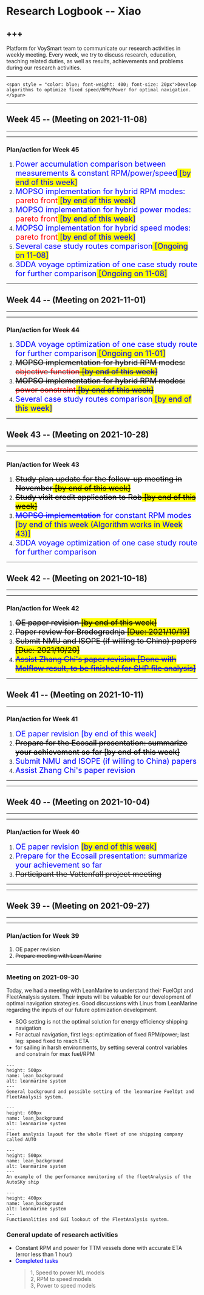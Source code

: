 # Research Logbook -- Xiao

+++
---
Platform for VoySmart team to communicate our research activities in weekly meeting. Every week, we try to discuss research, education, teaching related duties, as well as results, achievements and problems during our research activities.

---

```{admonition}  <span style = "color: blue; font-weight: 600; font-size: 25px">Urgent duties</span>
<span style = "color: blue; font-weight: 400; font-size: 20px">Develop algorithms to optimize fixed speed/RPM/Power for optimal navigation.</span>
```

***
## Week 45 -- (Meeting on 2021-11-08)
---
***

### Plan/action for Week 45


1. <span style = "font-weight: 400; font-size: 20px; color: blue">Power accumulation comparison between measurements & constant RPM/power/speed<span style = "background: yellow"> [by end of this week]<br /> </span></span>
2. <span style = "font-weight: 400; font-size: 20px; color: blue">MOPSO implementation for hybrid RPM modes: <span style = "font-weight: 400; font-size: 20px; color: red">pareto front<span style = "font-weight: 400; font-size: 20px; color: blue"><span style = "background: yellow"> [by end of this week]</strike><br /> </span></span>
3. <span style = "font-weight: 400; font-size: 20px; color: blue">MOPSO implementation for hybrid power modes: <span style = "font-weight: 400; font-size: 20px; color: red">pareto front<span style = "font-weight: 400; font-size: 20px; color: blue"><span style = "background: yellow"> [by end of this week]</strike><br /> </span></span>
4. <span style = "font-weight: 400; font-size: 20px; color: blue">MOPSO implementation for hybrid speed modes: <span style = "font-weight: 400; font-size: 20px; color: red">pareto front<span style = "font-weight: 400; font-size: 20px; color: blue"><span style = "background: yellow"> [by end of this week]</strike><br /> </span></span>
5. <span style = "font-weight: 400; font-size: 20px; color: blue">Several case study routes comparison<span style = "background: yellow"> [Ongoing on 11-08]<br /> </span></span>
6. <span style = "font-weight: 400; font-size: 20px; color: blue">3DDA voyage optimization of one case study route for further comparison<span style = "background: yellow"> [Ongoing on 11-08]<br /> </span></span>


***
## Week 44 -- (Meeting on 2021-11-01)
---
***

### Plan/action for Week 44
1. <span style = "font-weight: 400; font-size: 20px; color: blue">3DDA voyage optimization of one case study route for further comparison<span style = "background: yellow"> [Ongoing on 11-01]<br /> </span></span>
2. <span style = "font-weight: 400; font-size: 20px; color: black"><strike>MOPSO implementation for hybrid RPM modes: <span style = "font-weight: 400; font-size: 20px; color: red">objective function<span style = "font-weight: 400; font-size: 20px; color: blue"><span style = "background: yellow"> [by end of this week]</strike><br /> </span></span>
3. <span style = "font-weight: 400; font-size: 20px; color: black"><strike>MOPSO implementation for hybrid RPM modes: <span style = "font-weight: 400; font-size: 20px; color: red">power constraint<span style = "font-weight: 400; font-size: 20px; color: blue"><span style = "background: yellow"> [by end of this week]</strike><br /> </span></span>
4. <span style = "font-weight: 400; font-size: 20px; color: blue">Several case study routes comparison<span style = "background: yellow"> [by end of this week]<br /> </span></span>

***
## Week 43 -- (Meeting on 2021-10-28)
---
***

### Plan/action for Week 43
1. <span style = "font-weight: 400; font-size: 20px; color: black"><strike>Study plan update for the follow-up meeting in November<span style = "background: yellow"> [by end of this week]</strike><br /> </span></span>
2. <span style = "font-weight: 400; font-size: 20px; color: black"><strike>Study visit credit application to Rob<span style = "background: yellow"> [by end of this week]</strike><br /> </span></span>
3. <span style = "font-weight: 400; font-size: 20px; color: blue"><strike>MOPSO implementation</strike> for constant RPM modes<span style = "background: yellow"> [by end of this week (Algorithm works in Week 43)]<br /> </span></span>
4. <span style = "font-weight: 400; font-size: 20px; color: blue">3DDA voyage optimization of one case study route for further comparison<br /> </span></span>

***
## Week 42 -- (Meeting on 2021-10-18)
---
***

### Plan/action for Week 42
1. <span style = "font-weight: 400; font-size: 20px; color: black"><strike>OE paper revision <span style = "background: yellow">[by end of this week]</strike></span></span><br />
2. <span style = "font-weight: 400; font-size: 20px; color: black"><strike>Paper review for Brodogradnja <span style = "background: yellow">[Due: 2021/10/19]</strike> </span></span><br />
3. <span style = "font-weight: 400; font-size: 20px; color: black"><strike>Submit NMU and ISOPE (if willing to China) papers <span style = "background: yellow">[Due: 2021/10/20]</strike></span></span><br />
4. <span style = "font-weight: 400; font-size: 20px; color: blue"><strike><span style = "background: yellow">Assist Zhang Chi's paper revision [Done with Molflow result, to be finished for SHP file analysis]</strike></span></span><br />



---
## Week 41 -- (Meeting on 2021-10-11)
---


### Plan/action for Week 41
1. <span style = "font-weight: 400; font-size: 20px; color: blue">OE paper revision <span style = "background: Done">[by end of this week]<br /> </span></span>
2. <span style = "font-weight: 400; font-size: 20px; color: black"><strike>Prepare for the Ecosail presentation: summarize your achievement so far <span style = "background: Done">[by end of this week]</strike></span> <br /></span>
3. <span style = "font-weight: 400; font-size: 20px; color: blue">Submit NMU and ISOPE (if willing to China) papers <br /></span>
4. <span style = "font-weight: 400; font-size: 20px; color: blue">Assist Zhang Chi's paper revision <br /></span>

---
    




***
## Week 40 -- (Meeting on 2021-10-04)
---
***

### Plan/action for Week 40
    
1. <span style = "font-weight: 400; font-size: 20px; color: blue">OE paper revision <span style = "background: yellow">[by end of this week]<br /> </span></span>
2. <span style = "font-weight: 400; font-size: 20px; color: blue">Prepare for the Ecosail presentation: summarize your achievement so far <br /></span>
3. <span style = "font-weight: 400; font-size: 20px"><strike>Participant the Vattenfall project meeting</strike> <br /></span>

---
    


***
## Week 39 -- (Meeting on 2021-09-27)
---
***

### Plan/action for Week 39
    
1. OE paper revision <br /> 
2. <strike>Prepare meeting with Lean Marine <br /></strike>


---
    
    
### Meeting on 2021-09-30
Today, we had a meeting with LeanMarine to understand their FuelOpt and FleetAnalysis system. Their inputs will be valuable for our development of optimal navigation strategies. Good discussions with Linus from LeanMarine regarding the inputs of our future optimization development.
- SOG setting is not the optimal solution for energy efficiency shipping navigation
- For actual navigation, first legs: optimization of fixed RPM/power; last leg: speed fixed to reach ETA
- for sailing in harsh environments, by setting several control variables and constrain for max fuel/RPM 

```{figure} ./images/leanmarine210930/leanmarine_background.png 
---
height: 500px
name: lean_background
alt: leanmarine system
---
General background and possible setting of the leanmarine FuelOpt and FleetAnalysis system.
```



```{figure} ./images/leanmarine210930/leanmarine_fleetanalysis.png 
---
height: 600px
name: lean_background
alt: leanmarine system
---
Fleet analysis layout for the whole fleet of one shipping company called AUTO
```


```{figure} ./images/leanmarine210930/leanmarine_auto.png 
---
height: 500px
name: lean_background
alt: leanmarine system
---
An example of the performance monitoring of the fleetAnalysis of the AutoSKy ship
```


```{figure} ./images/leanmarine210930/leanmarine_data.png 
---
height: 400px
name: lean_background
alt: leanmarine system
---
Functionalities and GUI lookout of the FleetAnalysis system.
```



### General update of research activities

* Constant RPM and power for TTM vessels done with accurate ETA (error less than 1 hour)
* <span style = "color: blue; font-weight: 500">Completed tasks</span>
    > 1, Speed to power ML models <br />
    > 2, RPM to speed models <br />
    > 3, Power to speed models <br />
